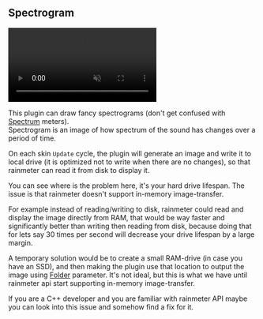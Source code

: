 ## Spectrogram

<div><video src="/docs/examples/resources/spectrogram.mp4" autoplay loop muted title="spectrogram"></video></div>

This plugin can draw fancy spectrograms (don't get confused with [Spectrum](/docs/examples/spectrum.md) meters).<br/>
Spectrogram is an image of how spectrum of the sound has changes over a period of time.

On each skin `Update` cycle, the plugin will generate an image and write it to local drive (it is optimized not to write when there are no changes), so that rainmeter can read it from disk to display it.

You can see where is the problem here, it's your hard drive lifespan. The issue is that rainmeter doesn't support in-memory image-transfer.

For example instead of reading/writing to disk, rainmeter could read and display the image directly from RAM, that would be way faster and significantly better than writing then reading from disk, because doing that for lets say 30 times per second will decrease your drive lifespan by a large margin.

A temporary solution would be to create a small RAM-drive (in case you have an SSD), and then making the plugin use that location to output the image using [Folder](/docs/handler-types/spectrogram?id=folder) parameter. It's not ideal, but this is what we have until rainmeter api start supporting in-memory image-transfer.

If you are a C++ developer and you are familiar with rainmeter API maybe you can look into this issue and somehow find a fix for it.
